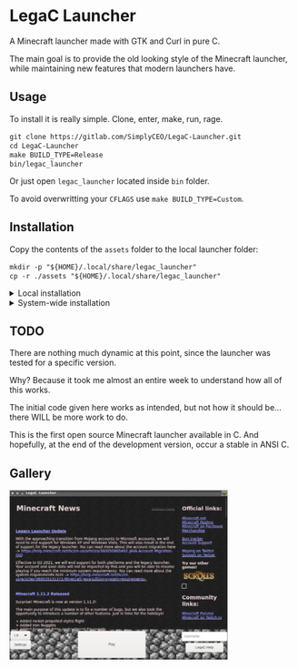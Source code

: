 LegaC Launcher
===============

A Minecraft launcher made with GTK and Curl in pure C.

The main goal is to provide the old looking style of the Minecraft launcher,
while maintaining new features that modern launchers have.

Usage
-----

To install it is really simple. Clone, enter, make, run, rage.
```shell
git clone https://gitlab.com/SimplyCEO/LegaC-Launcher.git
cd LegaC-Launcher
make BUILD_TYPE=Release
bin/legac_launcher
```
Or just open `legac_launcher` located inside `bin` folder.

To avoid overwritting your `CFLAGS` use `make BUILD_TYPE=Custom`.

Installation
------------

Copy the contents of the `assets` folder to the local launcher folder:
```shell
mkdir -p "${HOME}/.local/share/legac_launcher"
cp -r ./assets "${HOME}/.local/share/legac_launcher"
```

<details><summary>Local installation</summary>

To install only for the local user, the `PATH` environment variable need to be set to the specific path
which will be assumed it is under the `HOME` directory.

Exporting the `PATH` environment variable is easy, just need a few steps:
```shell
export PATH="${HOME}/.local/bin:${PATH}"
cp bin/legac_launcher "${HOME}/.local/bin"
```

Additionaly, the desktop file for Linux devices can be accessed through the menu and/or desktop:
```shell
cp assets/icon.png "${HOME}/.icons/legac_launcher_icon.png"
cp LegaC_Launcher.desktop "${HOME}/.local/share/applications"
cp LegaC_Launcher.desktop "${HOME}/Desktop"
```

Remember to add the binary path to the desktop file:
```desktop
Path=/home/username/.local/bin
Exec=./legac_launcher
```

</details>

<details><summary>System-wide installation</summary>

To install system-wide, the `/usr/local/bin` directory can be used:
```shell
cp bin/legac_launcher "/usr/.local/bin"
```

Additionaly, the desktop file for Linux devices can be accessed through the menu and/or desktop:
```shell
cp assets/icon.png "/usr/share/icons/legac_launcher_icon.png"
cp LegaC_Launcher.desktop "/usr/share/applications"
```

At the moment it is not recommended to install on system. Just run locally until the stable version comes out.

</details>

TODO
----

There are nothing much dynamic at this point, since the launcher was tested
for a specific version.

Why? Because it took me almost an entire week to understand how all of this works.

The initial code given here works as intended, but not how it should be... there
WILL be more work to do.

This is the first open source Minecraft launcher available in C.
And hopefully, at the end of the development version, occur a stable in ANSI C.

Gallery
-------

<p align="left">
  <img src="./.media/screenshots/SCR_2024-12-14_22-15-01.jpeg" width="384" title="LegaC Launcher v0.0.4">
</p>

